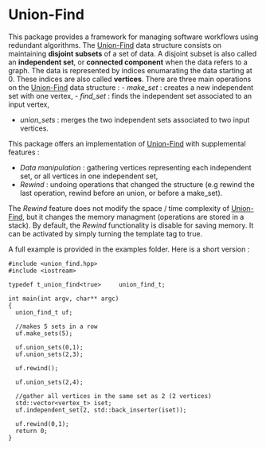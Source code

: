 # Union-Find

This package provides a framework for managing software workflows
using redundant algorithms.  The
[Union-Find](https://fr.wikipedia.org/wiki/Union-find) data structure
consists on maintaining **disjoint subsets** of a set of data. A
disjoint subset is also called an **independent set**, or **connected
component** when the data refers to a graph. The data is represented
by indices enumarating the data starting at 0. These indices are also
called **vertices**. There are three main operations on the
[Union-Find](https://fr.wikipedia.org/wiki/Union-find) data structure
: - *make_set* : creates a new independent set with one vertex, -
*find_set* : finds the independent set associated to an input vertex,
- *union_sets* : merges the two independent sets associated to two
input vertices.

This package offers an implementation of [Union-Find](https://fr.wikipedia.org/wiki/Union-find) with supplemental features :
- *Data manipulation* : gathering vertices representing each independent set, or all vertices in one independent set,
- *Rewind* : undoing operations that changed the structure (e.g rewind the last operation, rewind before an union, or before a make_set).

The *Rewind* feature does not modify the space / time complexity of [Union-Find](https://fr.wikipedia.org/wiki/Union-find), but it changes the memory managment (operations are stored in a stack). By default, the *Rewind* functionality is disable for saving memory. It can be activated by simply turning the template tag to true.

A full example is provided in the examples folder. Here is a short version :

```
#include <union_find.hpp>
#include <iostream>

typedef t_union_find<true>     union_find_t;

int main(int argv, char** argc)
{
  union_find_t uf;
  
  //makes 5 sets in a row
  uf.make_sets(5);
  
  uf.union_sets(0,1);
  uf.union_sets(2,3);
  
  uf.rewind();
  
  uf.union_sets(2,4);

  //gather all vertices in the same set as 2 (2 vertices)
  std::vector<vertex_t> iset;
  uf.independent_set(2, std::back_inserter(iset));

  uf.rewind(0,1);  
  return 0;
}
```
